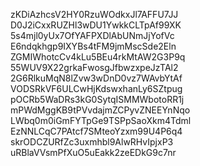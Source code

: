 zKDiAzhcsV2HY0RzuWOdkxJl7AFFU7JJ
D0J2iCxxRUZHl3wDU1YwkkCLTpAf99XK
5s4mjl0yUx7OfYAFPXDlAbUNmJjYofVc
E6ndqkhgp9IXYBs4tFM9jmMscSde2Eln
ZGMIWhotcCv4kLu5BEu4rkMtAW2G3P9q
55WUV9X22grkaFwosgJfbwzxpeJzTAl2
2G6RlkuMqN8lZvw3wDnD0vz7WAvbYtAf
VODSRkVF6ULCwHjKdswxhanLy6SZtpug
pOCRb5WaDRs3kG0SytqISMMWbotoRR1j
mPWdMggKB9tPVvdajmZCPyvZNEEYnNqo
LWbq0m0iGmFYTpGe9TSPpSaoXkm4Tdml
EzNNLCqC7PAtcf7SMteoYzxm99U4P6q4
skrODCZURfZc3uxmhbl9AlwRHvIpjxP3
uRBlaVVsmPfXuO5uEakk2zeEDkG9c7nr
